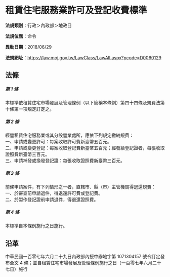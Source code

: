 # 租賃住宅服務業許可及登記收費標準




**法規類別**：行政＞內政部＞地政目

**法規位階**：命令

**異動日期**：2018/06/29  

**法規網址**：https://law.moj.gov.tw/LawClass/LawAll.aspx?pcode=D0060129



## 法條
##### 第 1 條
本標準依租賃住宅市場發展及管理條例（以下簡稱本條例）第四十四條及規費法第十條第一項規定訂定之。

##### 第 2 條
經營租賃住宅服務業或其分設營業處所，應依下列規定繳納規費：  
一、申請或變更許可：每案收取許可費新臺幣五百元。  
二、申請或變更登記：每案收取登記費新臺幣五百元；經發給登記證者，每張收取證照費新臺幣三百元。  
三、申請補發或換發登記證：每張收取證照費新臺幣三百元。

##### 第 3 條
前條申請案件，有下列情形之一者，直轄市、縣（市）主管機關得退還規費：  
一、於審查前申請退件，得退還許可費或登記費。  
二、於製作登記證前申請退件，得退還證照費。

##### 第 4 條
本標準自本條例施行之日施行。

## 沿革
中華民國一百零七年六月二十九日內政部內授中辦地字第 1071304157 號令訂定發布全文 4  條；並自租賃住宅市場發展及管理條例施行之日（一百零七年六月二十七日）施行
